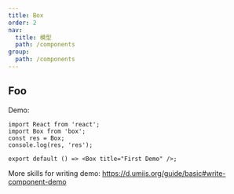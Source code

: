 ```yaml
---
title: Box
order: 2
nav:
  title: 模型
  path: /components
group:
  path: /components
---
```


## Foo

Demo:

```tsx
import React from 'react';
import Box from 'box';
const res = Box;
console.log(res, 'res');

export default () => <Box title="First Demo" />;
```

More skills for writing demo: https://d.umijs.org/guide/basic#write-component-demo
